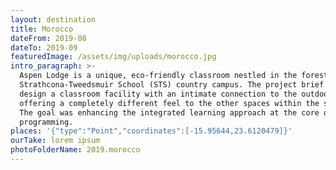 ```yaml
---
layout: destination
title: Morocco
dateFrom: 2019-08
dateTo: 2019-09
featuredImage: /assets/img/uploads/morocco.jpg
intro_paragraph: >-
  Aspen Lodge is a unique, eco-friendly classroom nestled in the forest on the
  Strathcona-Tweedsmuir School (STS) country campus. The project brief was to
  design a classroom facility with an intimate connection to the outdoors,
  offering a completely different feel to the other spaces within the school.
  The goal was enhancing the integrated learning approach at the core of STS
  programming.
places: '{"type":"Point","coordinates":[-15.95644,23.6120479]}'
ourTake: lorem ipsum
photoFolderName: 2019.morocco
---
```


